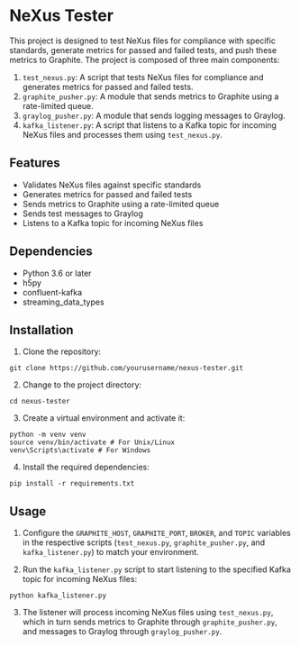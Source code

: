 # NeXus Tester

This project is designed to test NeXus files for compliance with specific standards, generate metrics for passed and failed tests, and push these metrics to Graphite. The project is composed of three main components:

1. `test_nexus.py`: A script that tests NeXus files for compliance and generates metrics for passed and failed tests.
2. `graphite_pusher.py`: A module that sends metrics to Graphite using a rate-limited queue.
3. `graylog_pusher.py`: A module that sends logging messages to Graylog.
4. `kafka_listener.py`: A script that listens to a Kafka topic for incoming NeXus files and processes them using `test_nexus.py`.

## Features

- Validates NeXus files against specific standards
- Generates metrics for passed and failed tests
- Sends metrics to Graphite using a rate-limited queue
- Sends test messages to Graylog
- Listens to a Kafka topic for incoming NeXus files

## Dependencies

- Python 3.6 or later
- h5py
- confluent-kafka
- streaming_data_types

## Installation

1. Clone the repository:
```
git clone https://github.com/yourusername/nexus-tester.git
```


2. Change to the project directory:
```
cd nexus-tester
```



3. Create a virtual environment and activate it:
```
python -m venv venv
source venv/bin/activate # For Unix/Linux
venv\Scripts\activate # For Windows
```


4. Install the required dependencies:
```
pip install -r requirements.txt
```


## Usage

1. Configure the `GRAPHITE_HOST`, `GRAPHITE_PORT`, `BROKER`, and `TOPIC` variables in the respective scripts (`test_nexus.py`, `graphite_pusher.py`, and `kafka_listener.py`) to match your environment.

2. Run the `kafka_listener.py` script to start listening to the specified Kafka topic for incoming NeXus files:
```
python kafka_listener.py
```


3. The listener will process incoming NeXus files using `test_nexus.py`, which in turn sends metrics to Graphite through `graphite_pusher.py`, and messages to Graylog through `graylog_pusher.py`.

